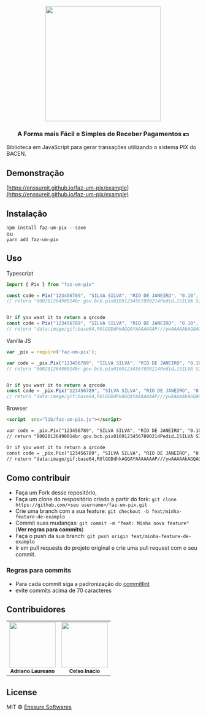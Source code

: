 
<p align="center">
  <img src="https://user-images.githubusercontent.com/36384130/99895780-c6e43e80-2c68-11eb-80f1-b1717a97c75a.png" width="300">
</p>

<h3 align="center">
   A Forma mais Fácil e Simples de Receber Pagamentos 💵
</h3>

Biblioteca em JavaScript para gerar transações utilizando o sistema PIX do BACEN.

## Demonstração
[https://enssureit.github.io/faz-um-pix/example](https://enssureit.github.io/faz-um-pix/example)

## Instalação
`npm install faz-um-pix --save`
<br />ou<br />
`yarn add faz-um-pix`

## Uso
Typescript
```typescript
import { Pix } from "faz-um-pix"

const code = Pix("123456789", "SILVA SILVA", "RIO DE JANEIRO", "0.10", "Pedido #123456");
// return "00020126490014br.gov.bcb.pix01091234567890214Pedid…1SILVA SILVA6014RIO DE JANEIRO62070503***6304E92D"


Or if you want it to return a qrcode
const code = Pix("123456789", "SILVA SILVA", "RIO DE JANEIRO", "0.10", "Pedido #123456", true);
// return "data:image/gif;base64,R0lGODdhkAGQAYAAAAAAAP///ywAAAAAkAGQAQAC/4yPqcvtD6OctNqLs968+w+G4kiW5omm6sq27gvH8kzX9o3n+s4z..."
```
Vanilla JS
```js
var _pix = require('faz-um-pix');

var code = _pix.Pix("123456789", "SILVA SILVA", "RIO DE JANEIRO", "0.10", "Pedido #123456");
// return "00020126490014br.gov.bcb.pix01091234567890214Pedid…1SILVA SILVA6014RIO DE JANEIRO62070503***6304E92D"


Or if you want it to return a qrcode
const code = _pix.Pix("123456789", "SILVA SILVA", "RIO DE JANEIRO", "0.10", "Pedido #123456", true);
// return "data:image/gif;base64,R0lGODdhkAGQAYAAAAAAAP///ywAAAAAkAGQAQAC/4yPqcvtD6OctNqLs968+w+G4kiW5omm6sq27gvH8kzX9o3n+s4z..."
```

Browser
```html
<script  src="lib/faz-um-pix.js"></script>

var code = _pix.Pix("123456789", "SILVA SILVA", "RIO DE JANEIRO", "0.10", "Pedido #123456");
// return "00020126490014br.gov.bcb.pix01091234567890214Pedid…1SILVA SILVA6014RIO DE JANEIRO62070503***6304E92D"

Or if you want it to return a qrcode
const code = _pix.Pix("123456789", "SILVA SILVA", "RIO DE JANEIRO", "0.10", "Pedido #123456", true);
// return "data:image/gif;base64,R0lGODdhkAGQAYAAAAAAAP///ywAAAAAkAGQAQAC/4yPqcvtD6OctNqLs968+w+G4kiW5omm6sq27gvH8kzX9o3n+s4z..."
```




## Como contribuir
- Faça um Fork desse repositório,
- Faça um clone do respositório criado a partir do fork: `git clone https://github.com/<seu username>/faz-um-pix.git`
- Crie uma branch com a sua feature: `git checkout -b feat/minha-feature-de-examplo`
- Commit suas mudanças: `git commit -m "feat: Minha nova feature"` (**Ver regras para commits**)
- Faça o push da sua branch: `git push origin feat/minha-feature-de-examplo`
- Ir em pull requests do projeto original e crie uma pull request com o seu commit.

### Regras para commits
- Para cada commit siga a padronização do [commitlint](https://github.com/conventional-changelog/commitlint/#what-is-commitlint)
- evite commits acima de 70 caracteres


## Contribuidores
<table>
  <tr>
    <td align="center">
      <a href="https://github.com/sl4ureano">
        <img src="https://avatars0.githubusercontent.com/u/36384130?s=460&u=0517714a415420b28e629cafb664d132945513ae&v=4" width="120px;" alt=""/>
        <br />
        <sub>
          <b>Adriano Laureano</b>
        </sub>
      </a>
    </td>
    <td align="center">
      <a href="https://github.com/ceelsoin">
        <img src="https://avatars2.githubusercontent.com/u/4915296?s=460&u=704524aba7f9120a17d1833f83b14a9a934814c9&v=4" width="120px;" alt=""/>
        <br />
        <sub>
          <b>Celso Inácio</b>
        </sub>
      </a>
    </td>
  </tr>
</table>

## License

MIT © <a href="https://github.com/EnssureIT">Enssure Softwares</a>

